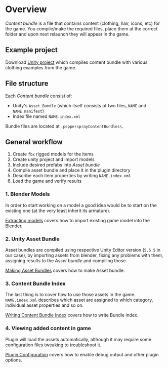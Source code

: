 ﻿# Overview

*Content bundle* is a file that contains content (clothing, hair, icons, etc) for the game. 
You compile/make the required files, place them at the correct folder and 
upon next relaunch they will appear in the game.

## Example project
Download [Unity project](https://drive.google.com/file/d/14ugQMBX_GjGL2mboTD67tCPRBoN59F3u/view?usp=sharing)
which compiles content bundle with various clothing examples from the game.

## File structure
Each *Content bundle* consist of:
* Unity's `Asset Bundle` (which itself consists of two files, `NAME` and `NAME.manifest`)
* Index file named `NAME.index.xml`

Bundle files are located at `.peppersprayContentBundles\`.

## General workflow
1. Create `fbx` rigged models for the items
1. Create unity project and import models
1. Include desired prefabs into *Asset bundle*
1. Compile asset bundle and place it in the plugin directory
1. Describe each item properties by writing `NAME.index.xml`
1. Load the game and verify results

### 1. Blender Models
In order to start working on a model a good idea would be to start on the existing one 
(at the very least inherit its armature). 

[Extracting models](https://github.com/peppersprayEzekiel/peppersprayContentBundleLoader/blob/master/peppersprayContentBundleLoader/docs/extracting_models.md) 
covers how to import existing game model into the Blender.

### 2. Unity Asset Bundle
Asset bundles are compiled using respective Unity Editor version (`5.5.5` in our case), by 
importing assets from blender, fixing any problems with them, assigning results to the
*Asset bundle* and compiling those.

[Making Asset Bundles](https://github.com/peppersprayEzekiel/peppersprayContentBundleLoader/blob/master/peppersprayContentBundleLoader/docs/making_asset_bundles.md) 
covers how to make Asset bundle.

### 3. Content Bundle Index
The last thing is to cover how to use those assets in the game. `NAME.index.xml` describes which
asset are assigned to which category, individual asset properties and so on.

[Writing Content Bundle Index](https://github.com/peppersprayEzekiel/peppersprayContentBundleLoader/blob/master/peppersprayContentBundleLoader/docs/writing_content_bundle_index.md)
covers how to write Bundle index.

### 4. Viewing added content in game
Plugin will load the assets automatically, although it may require some configuration files
tweaking to troubleshoot it.

[Plugin Configuration](https://github.com/peppersprayEzekiel/peppersprayContentBundleLoader/blob/master/peppersprayContentBundleLoader/docs/plugin_configuration.md) 
covers how to enable debug output and other plugin options. 
